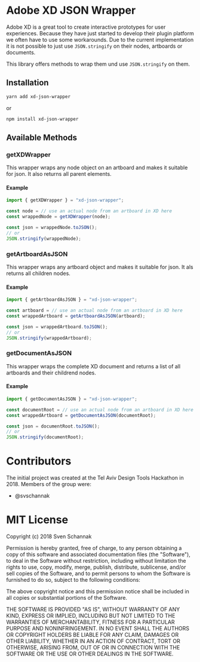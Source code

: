 # Adobe XD JSON Wrapper

Adobe XD is a great tool to create interactive prototypes for user experiences. Because they have just started to develop their plugin platform we often have to use some workarounds. Due to the current implementation it is not possible to just use ```JSON.stringify``` on their nodes, artboards or documents.

This library offers methods to wrap them und use ```JSON.stringify``` on them.

## Installation

```bash
yarn add xd-json-wrapper
```
or

```bash
npm install xd-json-wrapper
```

## Available Methods

### getXDWrapper

This wrapper wraps any node object on an artboard and makes it suitable for json. It also returns all parent elements.

#### Example
```javascript
import { getXDWrapper } = "xd-json-wrapper";

const node = // use an actual node from an artboard in XD here
const wrappedNode = getXDWrapper(node);

const json = wrappedNode.toJSON();
// or
JSON.stringify(wrappedNode);
```

### getArtboardAsJSON

This wrapper wraps any artboard object and makes it suitable for json. It als returns all children nodes.

#### Example
```javascript
import { getArtboardAsJSON } = "xd-json-wrapper";

const artboard = // use an actual node from an artboard in XD here
const wrappedArtboard = getArtboardAsJSON(artboard);

const json = wrappedArtboard.toJSON();
// or
JSON.stringify(wrappedArtboard);
```

### getDocumentAsJSON

This wrapper wraps the complete XD document and returns a list of all artboards and their childrend nodes.

#### Example
```javascript
import { getDocumentAsJSON } = "xd-json-wrapper";

const documentRoot = // use an actual node from an artboard in XD here
const wrappedArtboard = getDocumentAsJSON(documentRoot);

const json = documentRoot.toJSON();
// or
JSON.stringify(documentRoot);
```

# Contributors
The initial project was created at the Tel Aviv Design Tools Hackathon in 2018.
Members of the group were:

* @svschannak

# MIT License

Copyright (c) 2018 Sven Schannak

Permission is hereby granted, free of charge, to any person obtaining a copy
of this software and associated documentation files (the "Software"), to deal
in the Software without restriction, including without limitation the rights
to use, copy, modify, merge, publish, distribute, sublicense, and/or sell
copies of the Software, and to permit persons to whom the Software is
furnished to do so, subject to the following conditions:

The above copyright notice and this permission notice shall be included in all
copies or substantial portions of the Software.

THE SOFTWARE IS PROVIDED "AS IS", WITHOUT WARRANTY OF ANY KIND, EXPRESS OR
IMPLIED, INCLUDING BUT NOT LIMITED TO THE WARRANTIES OF MERCHANTABILITY,
FITNESS FOR A PARTICULAR PURPOSE AND NONINFRINGEMENT. IN NO EVENT SHALL THE
AUTHORS OR COPYRIGHT HOLDERS BE LIABLE FOR ANY CLAIM, DAMAGES OR OTHER
LIABILITY, WHETHER IN AN ACTION OF CONTRACT, TORT OR OTHERWISE, ARISING FROM,
OUT OF OR IN CONNECTION WITH THE SOFTWARE OR THE USE OR OTHER DEALINGS IN THE
SOFTWARE.